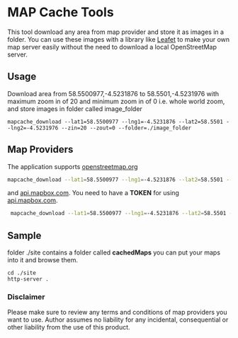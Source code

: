 # MAP Cache Tools

This tool download any area from map provider and store it as images in a folder.
You can use these images with a library like [Leafet](https://leafletjs.com/ "Leafet") to make your own map server easily without the need to download a local OpenStreetMap server.


## Usage

Download area from 58.5500977,-4.5231876   to 58.5501,-4.5231976 with maximum zoom in of 20 and minimum zoom in of 0 i.e. whole world zoom, and store images in folder called image_folder


    mapcache_download --lat1=58.5500977 --lng1=-4.5231876 --lat2=58.5501 --lng2=-4.5231976 --zin=20 --zout=0 --folder=./image_folder

## Map Providers

The application supports [openstreetmap.org](https://www.openstreetmap.org/#map=7/26.805/30.246 "openstreetmap.org") 

```bash
mapcache_download --lat1=58.5500977 --lng1=-4.5231876 --lat2=58.5501 --lng2=-4.5231976 --zin=20  --folder=./out 

```

and [api.mapbox.com](https://api.mapbox.com "api.mapbox.com"). You need to have a **TOKEN** for using [api.mapbox.com](https://api.mapbox.com "api.mapbox.com").

```bash
 mapcache_download --lat1=58.5500977 --lng1=-4.5231876 --lat2=58.5501 --lng2=-4.5231976 --zin=20  --folder=./out --provider=1 --token=pk.eyJ1IjoibSahlZm59IiwiYSI6ImNrZW84Nm9rYTA2ZWgycv9mdmNscmFxYzcifQ.c-z43FdasErPzKhbQ
```

## Sample

folder ./site contains a folder called **cachedMaps** you can put your maps into it and browse them.



    cd ./site
    http-server .
    




### Disclaimer
Please make sure to review any terms and conditions of map providers you want to use. Author assumes no liability for any incidental, consequential or other liability from the use of this product.


